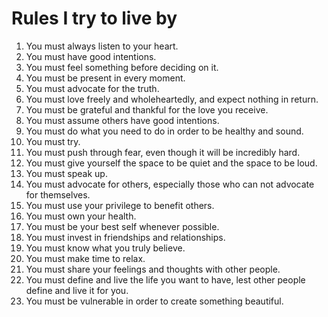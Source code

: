 # Rules I try to live by

1. You must always listen to your heart.
2. You must have good intentions.
3. You must feel something before deciding on it.
4. You must be present in every moment.
5. You must advocate for the truth.
6. You must love freely and wholeheartedly, and expect nothing in return.
7. You must be grateful and thankful for the love you receive.
8. You must assume others have good intentions.
9. You must do what you need to do in order to be healthy and sound.
10. You must try.
11. You must push through fear, even though it will be incredibly hard.
12. You must give yourself the space to be quiet and the space to be loud.
13. You must speak up.
14. You must advocate for others, especially those who can not advocate for themselves.
15. You must use your privilege to benefit others.
16. You must own your health.
17. You must be your best self whenever possible.
18. You must invest in friendships and relationships.
19. You must know what you truly believe.
20. You must make time to relax.
21. You must share your feelings and thoughts with other people.
22. You must define and live the life you want to have, lest other people define and live it for you.
23. You must be vulnerable in order to create something beautiful.




